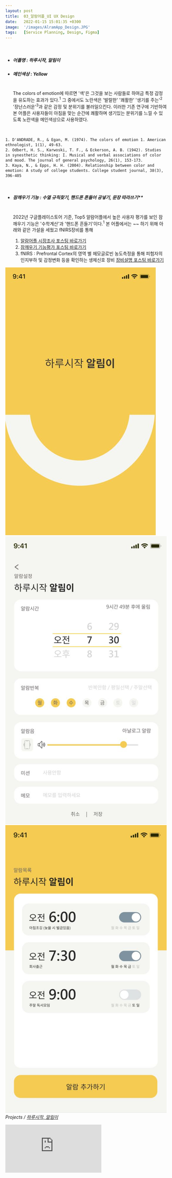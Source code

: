 ```yaml
---
layout: post
title:  03_알람어플_UI UX Design
date:   2022-01-15 15:01:35 +0300
image:  '/images/AlramApp_Design.JPG'
tags:   [Service Planning, Design, Figma]
---
```


<br/>

- ##### 어플명 : 하루시작, 알림이 <br/>
- ##### 메인색상 : Yellow <br/><br/>
    The colors of emotion에 따르면 '색'은 그것을 보는 사람들로 하여금 특정 감정을 유도하는 효과가 있다.<sup>1</sup>
    그 중에서도 노란색은 '발랄한' '쾌활한' '생기를 주는'<sup>2</sup> '장난스러운'<sup>3</sup>과 같은 감정 및 분위기를 불러일으킨다. 이러한 기존 연구에 기반하여 본 어플은 사용자들이 아침을 맞는 순간에 쾌활하며 생기있는 분위기를 느낄 수 있도록 노란색을 메인색상으로 사용하였다.

 <br/>

    1. D'ANDRADE, R., & Egan, M. (1974). The colors of emotion 1. American ethnologist, 1(1), 49-63.
    2. Odbert, H. S., Karwoski, T. F., & Eckerson, A. B. (1942). Studies in synesthetic thinking: I. Musical and verbal associations of color and mood. The journal of general psychology, 26(1), 153-173.
    3. Kaya, N., & Epps, H. H. (2004). Relationship between color and emotion: A study of college students. College student journal, 38(3), 396-405
<br/>

- ##### 잠깨우기 기능 : 수열 규칙찾기, 핸드폰 흔들어 공넣기, 문장 따라쓰기**<br/><br/>
    2022년 구글플레이스토어 기준, Top5 알람어플에서 높은 사용자 평가를 보인 잠깨우기 기능은 '수학계산'과 '핸드폰 흔들기'이다.<sup>1</sup> 본 어플에서는 ~~ 하기 위해 아래와 같은 가설을 세웠고 fNIRS장비를 통해<br/>
    
    1. [알람어플 시장조사 포스팅 바로가기](https://hongdaye71.github.io/blog/alram-mobile-app-research)
    2. [잠깨우기 기능평가 포스팅 바로가기]((https://hongdaye71.github.io/blog/alram-mobile-app-serviceplanning))
    3. fNIRS : Prefrontal Cortex의 영역 별 헤모글로빈 농도측정을 통해 피험자의 인지부하 및 감정변화 등을 확인하는 생체신호 장비 [장비설명 포스팅 바로가기](https://hongdaye71.github.io/blog/fnirs)


<!--작업물 세부 이미지!-->
<div class="gallery-box">
  <div class="gallery">
    <img src="/images/Posting/AlramApp/02.JPG" alt="Project">
    <img src="/images/Posting/AlramApp/03.JPG" alt="Project">
    <img src="/images/Posting/AlramApp/06.JPG" alt="Project">
  </div>
  <em>Projects / <a href="https://unsplash.com/" target="_blank">하루시작, 알림이</a></em>
</div>
<!--작업물 영상!-->
<p><iframe src="https://www.youtube.com/embed/RpW-rzw1kx8" frameborder="0" allowfullscreen></iframe></p>


<!--
Test Color : 
Red(Exciting)
yellow(Playful)
Blue(선호되는 컬러니까 테스트 / red,yellow랑 비교용)

논문 : the colors of emotion’ 
https://anthrosource.onlinelibrary.wiley.com/doi/pdf/10.1525/ae.1974.1.1.02a00030
 -->